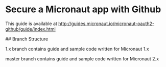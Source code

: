 # Secure a Micronaut app with Github #

This guide is available at http://guides.micronaut.io/micronaut-oauth2-github/guide/index.html

## Branch Structure

1.x branch contains guide and sample code written for Micronaut 1.x

master branch contains guide and sample code written for Micronaut 2.x
